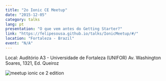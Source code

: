 ```yaml
---
title: "2o Ionic CE Meetup"
date: "2015-12-05"
category: talks
lang: pt
presentation: "O que vem antes do Getting Starter?"
link: "https://felipesousa.github.io/talks/IonicMeetup/#/"
location: "Fortaleza - Brazil"
event: "N/A"
---
```


Local: Auditório A3 - Universidade de Fortaleza (UNIFOR)
Av. Washington Soares, 1321, Ed. Queiroz

![meetup ionic ce 2 edition](./images/2ionicce.png)

